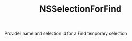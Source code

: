 ﻿---
uid: crmscript_ref_NSSelectionForFind
title: NSSelectionForFind
intellisense: Void.NSSelectionForFind
keywords: NSSelectionForFind
so.topic: reference
---

Provider name and selection id for a Find temporary selection
